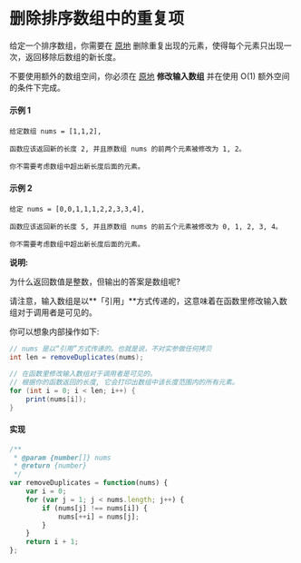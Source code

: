 # 删除排序数组中的重复项

给定一个排序数组，你需要在 [原地](https://baike.baidu.com/item/原地算法) 删除重复出现的元素，使得每个元素只出现一次，返回移除后数组的新长度。

不要使用额外的数组空间，你必须在 [原地](https://baike.baidu.com/item/原地算法) **修改输入数组** 并在使用 O(1) 额外空间的条件下完成。

#### 示例 1

```
给定数组 nums = [1,1,2],

函数应该返回新的长度 2, 并且原数组 nums 的前两个元素被修改为 1, 2。

你不需要考虑数组中超出新长度后面的元素。
```

#### 示例 2

```
给定 nums = [0,0,1,1,1,2,2,3,3,4],

函数应该返回新的长度 5, 并且原数组 nums 的前五个元素被修改为 0, 1, 2, 3, 4。

你不需要考虑数组中超出新长度后面的元素。
```

**说明:**

为什么返回数值是整数，但输出的答案是数组呢?

请注意，输入数组是以**「引用」**方式传递的，这意味着在函数里修改输入数组对于调用者是可见的。

你可以想象内部操作如下:

```java
// nums 是以“引用”方式传递的。也就是说，不对实参做任何拷贝
int len = removeDuplicates(nums);

// 在函数里修改输入数组对于调用者是可见的。
// 根据你的函数返回的长度, 它会打印出数组中该长度范围内的所有元素。
for (int i = 0; i < len; i++) {
    print(nums[i]);
}
```

#### 实现

```js
/**
 * @param {number[]} nums
 * @return {number}
 */
var removeDuplicates = function(nums) {
    var i = 0;
    for (var j = 1; j < nums.length; j++) {
        if (nums[j] !== nums[i]) {
            nums[++i] = nums[j];
        }
    }
    return i + 1;
};
```
